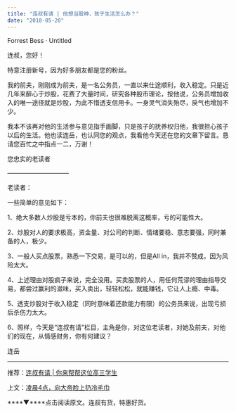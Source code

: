 ```yaml
---
title: "连叔有请 | 他想当股神，孩子生活怎么办？"
date: "2018-05-20"
---
```


Forrest Bess · Untitled

连叔，您好！

特意注册新号，因为好多朋友都是您的粉丝。

我的前夫，刚刚成为前夫，是一名公务员，一直以来仕途顺利，收入稳定。只是近几年来醉心于炒股，花费了大量时间，研究各种股市理论，按他说，公务员增加收入的唯一途径就是炒股，为此不惜透支信用卡。一身灵气消失殆尽，戾气也增加不少。

我本不该再对他的生活参与意见指手画脚，只是孩子的抚养权归他，我很担心孩子以后的生活。他也读连岳，也认同您的观点，我看他今天还在您的文章下留言。恳请您百忙之中指点一二，万谢！

您忠实的老读者

——————————

老读者：

一些简单的意见如下：

1、绝大多数人炒股是亏本的，你前夫也很难脱离这概率，亏的可能性大。

2、炒股对人的要求极高，资金量、对公司的判断、情绪要稳、意志要强，同时兼备的人，极少。

3、一般人买点股票，熟悉一下交易，是可以的，但是All in，我并不赞成，因为风险太大。

4、上述理由对股疯子来说，完全没用。买卖股票的人，用任何荒谬的理由指导交易，都尝过赢利的滋味，买入卖出，轻轻松松，就能赚钱，它让人上瘾、中毒。

5、透支炒股对于收入稳定（同时意味着还款能力有限）的公务员来说，出现亏损后杀伤力太大。

6、照样，今天是“连叔有请”栏目，主角是你，对这位老读者，对她及前夫，对他们的现在，从情感财务，你有何建议？

连岳

* * *

推荐：[连叔有请 | 你来帮帮这位高三学生](http://mp.weixin.qq.com/s?__biz=MjM5NDU0Mjk2MQ==&mid=2651627449&idx=1&sn=0939f179010ae29f109a20a8d405f7cf&chksm=bd7e1ba78a0992b19b7b61be07ca9bab0f57216f0203ceccbdb0f11766ef6b039b98206cc92f&scene=21#wechat_redirect)

上文：[凌晨4点，向大帝脸上扔冷毛巾](http://mp.weixin.qq.com/s?__biz=MjM5NDU0Mjk2MQ==&mid=2651627803&idx=1&sn=aedac30294606b70a6d332dcefd0350c&chksm=bd7e25058a09ac13d3a4713bfc5fb9f3cc318da4835cd57aa4c47e147feb416a5158124a70ac&scene=21#wechat_redirect)

****▼****点击阅读原文。连叔有货，特惠好货。
